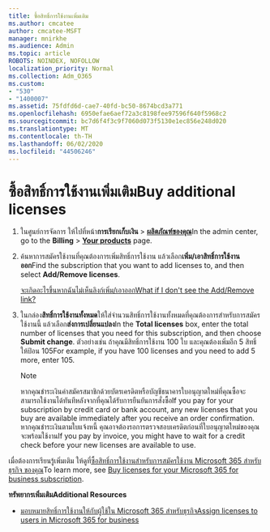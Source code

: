 ```yaml
---
title: ซื้อสิทธิ์การใช้งานเพิ่มเติม
ms.author: cmcatee
author: cmcatee-MSFT
manager: mnirkhe
ms.audience: Admin
ms.topic: article
ROBOTS: NOINDEX, NOFOLLOW
localization_priority: Normal
ms.collection: Adm_O365
ms.custom:
- "530"
- "1400007"
ms.assetid: 75fdfd6d-cae7-40fd-bc50-8674bcd3a771
ms.openlocfilehash: 6950efae6aef72a3c8198fee97596f640f5968c2
ms.sourcegitcommit: bc7d6f4f3c9f7060d073f5130e1ec856e248d020
ms.translationtype: MT
ms.contentlocale: th-TH
ms.lasthandoff: 06/02/2020
ms.locfileid: "44506246"
---
```

# <a name="buy-additional-licenses"></a><span data-ttu-id="e2ce4-102">ซื้อสิทธิ์การใช้งานเพิ่มเติม</span><span class="sxs-lookup"><span data-stu-id="e2ce4-102">Buy additional licenses</span></span>

1. <span data-ttu-id="e2ce4-103">ในศูนย์การจัดการ ให้ไปที่หน้า**การเรียกเก็บเงิน** \> **[ผลิตภัณฑ์ของคุณ](https://go.microsoft.com/fwlink/p/?linkid=842054)**</span><span class="sxs-lookup"><span data-stu-id="e2ce4-103">In the admin center, go to the **Billing** \> **[Your products](https://go.microsoft.com/fwlink/p/?linkid=842054)** page.</span></span>

2. <span data-ttu-id="e2ce4-104">ค้นหาการสมัครใช้งานที่คุณต้องการเพิ่มสิทธิ์การใช้งาน แล้วเลือก**เพิ่ม/เอาสิทธิ์การใช้งานออก**</span><span class="sxs-lookup"><span data-stu-id="e2ce4-104">Find the subscription that you want to add licenses to, and then select **Add/Remove licenses**.</span></span>

    [<span data-ttu-id="e2ce4-105">จะเกิดอะไรขึ้นหากฉันไม่เห็นลิงก์เพิ่ม/เอาออก</span><span class="sxs-lookup"><span data-stu-id="e2ce4-105">What if I don't see the Add/Remove link?</span></span>](https://docs.microsoft.com/microsoft-365/commerce/licenses/buy-licenses)

3. <span data-ttu-id="e2ce4-106">ในกล่อง**สิทธิ์การใช้งานทั้งหมด**ให้ใส่จํานวนสิทธิ์การใช้งานทั้งหมดที่คุณต้องการสําหรับการสมัครใช้งานนี้ แล้วเลือก**ส่งการเปลี่ยนแปลง**</span><span class="sxs-lookup"><span data-stu-id="e2ce4-106">In the **Total licenses** box, enter the total number of licenses that you need for this subscription, and then choose **Submit change**.</span></span> <span data-ttu-id="e2ce4-107">ตัวอย่างเช่น ถ้าคุณมีสิทธิ์การใช้งาน 100 ใบ และคุณต้องเพิ่มอีก 5 สิทธิ์ ให้ป้อน 105</span><span class="sxs-lookup"><span data-stu-id="e2ce4-107">For example, if you have 100 licenses and you need to add 5 more, enter 105.</span></span>

    > [!NOTE]
    > <span data-ttu-id="e2ce4-108">หากคุณชําระเงินค่าสมัครสมาชิกด้วยบัตรเครดิตหรือบัญชีธนาคารใบอนุญาตใหม่ที่คุณซื้อจะสามารถใช้งานได้ทันทีหลังจากที่คุณได้รับการยืนยันการสั่งซื้อ</span><span class="sxs-lookup"><span data-stu-id="e2ce4-108">If you pay for your subscription by credit card or bank account, any new licenses that you buy are available immediately after you receive an order confirmation.</span></span> <span data-ttu-id="e2ce4-109">หากคุณชําระเงินตามใบแจ้งหนี้ คุณอาจต้องรอการตรวจสอบเครดิตก่อนที่ใบอนุญาตใหม่ของคุณจะพร้อมใช้งาน</span><span class="sxs-lookup"><span data-stu-id="e2ce4-109">If you pay by invoice, you might have to wait for a credit check before your new licenses are available to use.</span></span>

<span data-ttu-id="e2ce4-110">เมื่อต้องการเรียนรู้เพิ่มเติม ให้ดูที่[ซื้อสิทธิ์การใช้งานสําหรับการสมัครใช้งาน Microsoft 365 สําหรับธุรกิจ ของคุณ](https://docs.microsoft.com/microsoft-365/commerce/licenses/buy-licenses)</span><span class="sxs-lookup"><span data-stu-id="e2ce4-110">To learn more, see [Buy licenses for your Microsoft 365 for business subscription](https://docs.microsoft.com/microsoft-365/commerce/licenses/buy-licenses).</span></span>  

<span data-ttu-id="e2ce4-111">**ทรัพยากรเพิ่มเติม**</span><span class="sxs-lookup"><span data-stu-id="e2ce4-111">**Additional Resources**</span></span>

- [<span data-ttu-id="e2ce4-112">มอบหมายสิทธิ์การใช้งานให้กับผู้ใช้ใน Microsoft 365 สําหรับธุรกิจ</span><span class="sxs-lookup"><span data-stu-id="e2ce4-112">Assign licenses to users in Microsoft 365 for business</span></span>](https://docs.microsoft.com/microsoft-365/admin/add-users/add-users)